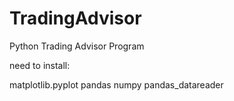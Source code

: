 # TradingAdvisor
 Python Trading Advisor Program

need to install:

matplotlib.pyplot 
pandas 
numpy 
pandas_datareader 
